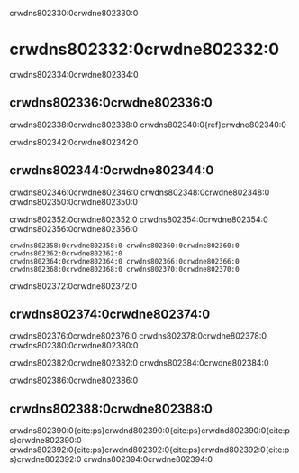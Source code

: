 crwdns802330:0crwdne802330:0
# crwdns802332:0crwdne802332:0

crwdns802334:0crwdne802334:0
## crwdns802336:0crwdne802336:0

crwdns802338:0crwdne802338:0 crwdns802340:0{ref}crwdne802340:0


crwdns802342:0crwdne802342:0
## crwdns802344:0crwdne802344:0

crwdns802346:0crwdne802346:0 crwdns802348:0crwdne802348:0 crwdns802350:0crwdne802350:0

crwdns802352:0crwdne802352:0 crwdns802354:0crwdne802354:0 crwdns802356:0crwdne802356:0

```{figure} ../figures/ethics-self-reflection.jpg
crwdns802358:0crwdne802358:0 crwdns802360:0crwdne802360:0 crwdns802362:0crwdne802362:0 
crwdns802364:0crwdne802364:0 crwdns802366:0crwdne802366:0 crwdns802368:0crwdne802368:0 crwdns802370:0crwdne802370:0
```

crwdns802372:0crwdne802372:0
## crwdns802374:0crwdne802374:0

crwdns802376:0crwdne802376:0 crwdns802378:0crwdne802378:0 crwdns802380:0crwdne802380:0

crwdns802382:0crwdne802382:0 crwdns802384:0crwdne802384:0

crwdns802386:0crwdne802386:0
## crwdns802388:0crwdne802388:0

crwdns802390:0{cite:ps}crwdnd802390:0{cite:ps}crwdnd802390:0{cite:ps}crwdne802390:0 crwdns802392:0{cite:ps}crwdnd802392:0{cite:ps}crwdnd802392:0{cite:ps}crwdne802392:0 crwdns802394:0crwdne802394:0 
